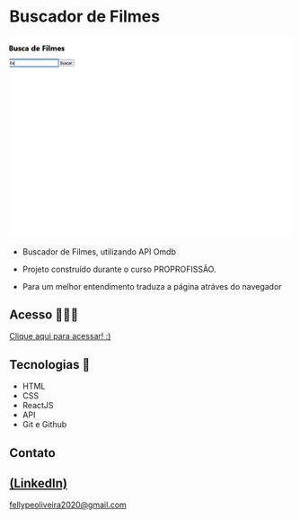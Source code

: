 # Buscador de Filmes

 ![preview](./.github/preview.gif)
 
 - Buscador de Filmes, utilizando API Omdb

 - Projeto construído durante o curso PROPROFISSÃO.

 - Para um melhor entendimento traduza a página atráves do navegador

## Acesso 👨🏻‍💻
 [Clique aqui para acessar! :)]()

## Tecnologias 👾
- HTML
- CSS
- ReactJS
- API
- Git e Github

## Contato
[(LinkedIn)](https://www.linkedin.com/in/fellype-oliveira-920699230/)
-----
fellypeoliveira2020@gmail.com
 
 
